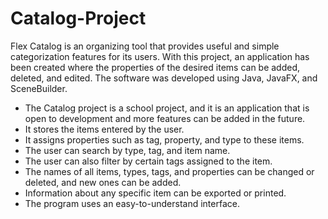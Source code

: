 # Catalog-Project

Flex Catalog is an organizing tool that provides useful and simple categorization features for its users. With this project, an application has been created where the properties of the desired items can be added, deleted, and edited. The software was developed using Java, JavaFX, and SceneBuilder.

* The Catalog project is a school project, and it is an application that is open to development and more features can be added in the future.
* It stores the items entered by the user.
* It assigns properties such as tag, property, and type to these items.
* The user can search by type, tag, and item name.
* The user can also filter by certain tags assigned to the item.
* The names of all items, types, tags, and properties can be changed or deleted, and new ones can be added.
* Information about any specific item can be exported or printed.
* The program uses an easy-to-understand interface.

